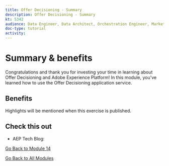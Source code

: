 ```yaml
---
title: Offer Decisioning - Summary
description: Offer Decisioning - Summary
kt: 5342
audience: Data Engineer, Data Architect, Orchestration Engineer, Marketer
doc-type: tutorial
activity: 
---
```


# Summary & benefits

Congratulations and thank you for investing your time in learning about Offer Decisioning and Adobe Experience Platform! 
In this module, you've learned how to use the Offer Decisioning application service. 

## Benefits

Highlights will be mentioned when this exercise is published.

## Check this out

- AEP Tech Blog: 

[Go Back to Module 14](./offer-decisioning.md)

[Go Back to All Modules](../../overview.md)
